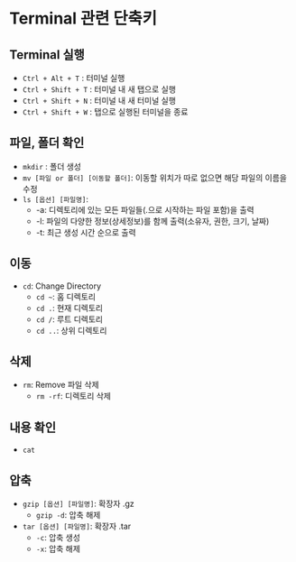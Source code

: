 # Terminal 관련 단축키
## Terminal 실행
* `Ctrl + Alt + T` : 터미널 실행
* `Ctrl + Shift + T` : 터미널 내 새 탭으로 실행
* `Ctrl + Shift + N` : 터미널 내 새 터미널 실행
* `Ctrl + Shift + W` : 탭으로 실행된 터미널을 종료

## 파일, 폴더 확인
* `mkdir` : 폴더 생성
* `mv [파일 or 폴더] [이동할 폴더]`: 이동할 위치가 따로 없으면 해당 파일의 이름을 수정
* `ls [옵션] [파일명]`:
    * -a: 디렉토리에 있는 모든 파일들(.으로 시작하는 파일 포함)을 출력
    * -l: 파일의 다양한 정보(상세정보)를 함께 출력(소유자, 권한, 크기, 날짜)
    * -t: 최근 생성 시간 순으로 출력

## 이동
* `cd`: Change Directory
    * `cd ~`: 홈 디렉토리
    * `cd .`: 현재 디렉토리
    * `cd /`: 루트 디렉토리
    * `cd ..`: 상위 디렉토리

## 삭제
* `rm`: Remove 파일 삭제
    * `rm -rf`: 디렉토리 삭제

## 내용 확인
* `cat`

## 압축
* `gzip [옵션] [파일명]`: 확장자 .gz
    * `gzip -d`: 압축 해제
* `tar [옵션] [파일명]`: 확장자 .tar
    * `-c`: 압축 생성
    * `-x`: 압축 해제